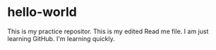 # hello-world
This is my practice repositor.
This is my edited Read me file.  I am just learning GitHub.
I'm learning quickly.
